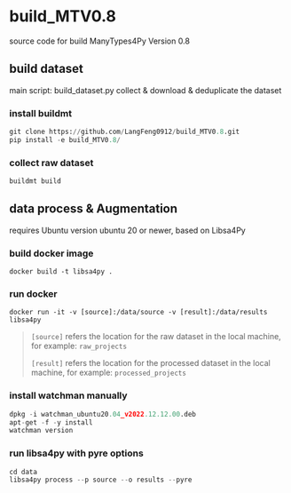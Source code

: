 # build_MTV0.8
source code for build ManyTypes4Py Version 0.8

## build dataset
main script: build_dataset.py
collect & download & deduplicate the dataset
### install buildmt
```python
git clone https://github.com/LangFeng0912/build_MTV0.8.git
pip install -e build_MTV0.8/
```
### collect raw dataset
```python
buildmt build
```

## data process & Augmentation
requires Ubuntu version ubuntu 20 or newer, based on Libsa4Py
### build docker image
```
docker build -t libsa4py .
```

### run docker
```
docker run -it -v [source]:/data/source -v [result]:/data/results libsa4py 
```
> `[source]` refers the location for the raw dataset in the local machine, 
> for example: `raw_projects`
>
> `[result]` refers the location for the processed dataset in the local machine,
> for example: `processed_projects`


### install watchman manually
```python
dpkg -i watchman_ubuntu20.04_v2022.12.12.00.deb
apt-get -f -y install
watchman version
```

### run libsa4py with pyre options
```python
cd data
libsa4py process --p source --o results --pyre
```